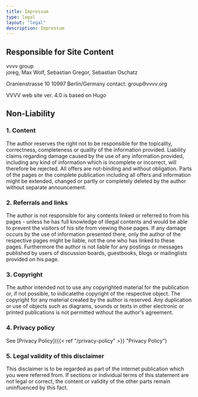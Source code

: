 ```yaml
---
title: Impressum
type: legal
layout: "legal"
description: Impressum
---
```


## Responsible for Site Content

vvvv group  
joreg, Max Wolf, Sebastian Gregor, Sebastian Oschatz

Oranienstrasse 10
10997 Berlin/Germany
contact: groupӘvvvv.org

VVVV web site ver. 4.0 is based on Hugo

## Non-Liability

### 1. Content

The author reserves the right not to be responsible for the topicality, correctness, completeness or quality of the information provided. Liability claims regarding damage caused by the use of any information provided, including any kind of information which is incomplete or incorrect, will therefore be rejected. All offers are not-binding and without obligation. Parts of the pages or the complete publication including all offers and information might be extended, changed or partly or completely deleted by the author without separate announcement.

### 2. Referrals and links

The author is not responsible for any contents linked or referred to from his pages - unless he has full knowledge of illegal contents and would be able to prevent the visitors of his site from viewing those pages. If any damage occurs by the use of information presented there, only the author of the respective pages might be liable, not the one who has linked to these pages. Furthermore the author is not liable for any postings or messages published by users of discussion boards, guestbooks, blogs or mailinglists provided on his page.

### 3. Copyright

The author intended not to use any copyrighted material for the publication or, if not possible, to indicatethe copyright of the respective object. The copyright for any material created by the author is reserved. Any duplication or use of objects such as diagrams, sounds or texts in other electronic or printed publications is not permitted without the author's agreement.

### 4. Privacy policy

See [Privacy Policy]({{< ref "/privacy-policy" >}} "Privacy Policy")

### 5. Legal validity of this disclaimer

This disclaimer is to be regarded as part of the internet publication which you were referred from. If sections or individual terms of this statement are not legal or correct, the content or validity of the other parts remain uninfluenced by this fact.